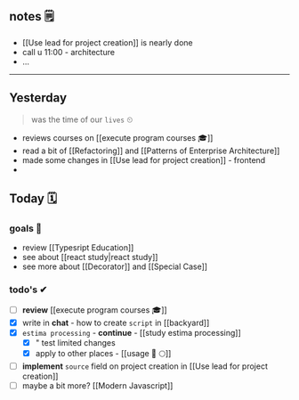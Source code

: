 ## notes 🗒
- [[Use lead for project creation]] is nearly done
- call u 11:00 - architecture
- ...

---
## Yesterday
> was the time of our `lives` ⏲

- reviews courses on [[execute program courses 🎓]]
- read a bit of [[Refactoring]] and [[Patterns of Enterprise Architecture]] 
- made some changes in [[Use lead for project creation]] - frontend
- 

## Today 🗓

### goals 🏴
- review [[Typesript Education]]
- see about [[react study|react study]]
- see more about [[Decorator]] and [[Special Case]]

### todo's ✔
- [ ] **review** [[execute program courses 🎓]]
- [x] write in **chat** - how to create `script` in [[backyard]]
- [x] `estima processing` - **continue** - [[study estima processing]]
	- [x] " test limited changes
	- [x] apply to other places - [[usage 🍏 🌕]]
- [ ] **implement** `source` field on project creation in [[Use lead for project creation]]
- [ ] maybe a bit more? [[Modern Javascript]]
